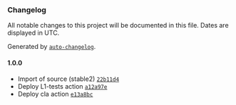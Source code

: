 ### Changelog

All notable changes to this project will be documented in this file. Dates are displayed in UTC.

Generated by [`auto-changelog`](https://github.com/CookPete/auto-changelog).

#### 1.0.0

- Import of source (stable2) [`22b11d4`](https://github.com/rdkcentral/lan-manager-lite/commit/22b11d43fb82dea438d9658c250733095a43585f)
- Deploy L1-tests action [`a12a97e`](https://github.com/rdkcentral/lan-manager-lite/commit/a12a97e3ff72050f5669d6c483a7c3fd897212fd)
- Deploy cla action [`e13a8bc`](https://github.com/rdkcentral/lan-manager-lite/commit/e13a8bc89457aab6f800a5340619e7d3483568c0)
